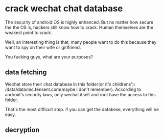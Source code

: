 # crack wechat chat database
The security of android OS is highly enhanced. 
But no matter how secure the the OS is, hackers still know how to crack.
Human themselves are the weakest point to crack. 

Well, an interesting thing is that, many people want to do this because they want to spy on 
their wife or girlfriend. 

You fucking guys, what are your purposes?

## data fetching
Wechat store their chat databese in this folder(or it's childrens'): /data/data/mc.tensent.com(maybe I don't remember).
According to android's security laws, only wechat itself and root have the access to this folder. 

That's the most difficult step. if you can get the databese, everything will be easy.

## decryption

